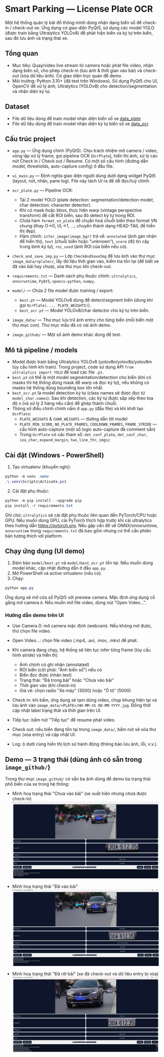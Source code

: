 # Smart Parking — License Plate OCR

Một hệ thống quản lý bãi đỗ thông minh dùng nhận dạng biển số để check-in / check-out xe. Ứng dụng có giao diện PyQt5, sử dụng các model YOLO (được train bằng Ultralytics YOLOv8) để phát hiện biển và ký tự trên biển, sau đó lưu ảnh và trạng thái xe.

## Tổng quan
- Mục tiêu: Quay/video live stream từ camera hoặc phát file video, nhận dạng biển số, cho phép check-in (lưu ảnh & thời gian vào bãi) và check-out (xóa dữ liệu ảnh). Có giao diện trực quan để demo.
- Môi trường: Python 3.10+ (đã test trên Windows). Sử dụng PyQt5 cho UI, OpenCV để xử lý ảnh, Ultralytics (YOLOv8) cho detection/segmentation và nhận diện ký tự.

## Dataset
- File dữ liệu dùng để train model nhận diện biển số xe [data_plate](https://drive.google.com/drive/folders/1dRoG_eEtvyNTquGNyVS_5w6rjK_zsV-H?usp=drive_link)
- File dữ liệu dùng để train model nhận diện ký tự biển số xe [data_ocr](https://drive.google.com/drive/folders/1n_znXHbfOKEzLWmnXwKbjTACyRQf9KSJ?usp=sharing)

## Cấu trúc project
- `app.py` — Ứng dụng chính (PyQt5). Chịu trách nhiệm mở camera / video, vòng lặp xử lý frame, gọi pipeline OCR (`OcrPlate`), hiển thị ảnh, xử lý các nút Check in / Check out / Resume. Có một số cấu hình (đường dẫn model, thresholds, auto-capture config) ở đầu file.

- `ui_main.py` — Định nghĩa giao diện người dùng dưới dạng widget PyQt5 (layout, nút, nhãn, pane log). File này tách UI ra để dễ đọc/tuỳ chỉnh.

- `ocr_plate.py` — Pipeline OCR:
  - Tải 2 model YOLO (plate detection: segmentation/detection model; char detection: character detector).
  - Khi có mask hoặc bbox, thực hiện warp (vintage perspective transform) để cắt ROI biển, sau đó detect ký tự trong ROI.
  - Chứa hàm `format_vn_plate` để chuẩn hoá chuỗi biển theo format VN chung (thay O->0, I/L->1, ...; chuyển thành dạng HEAD-TAIL để hiển thị đẹp).
  - Hàm chính: `infer_image(image_bgr)` trả về: `annotated` (ảnh gán nhãn để hiển thị), `text` (chuỗi biển hoặc "unknown"), `score` (độ tin cậy trung bình ký tự), `roi_used` (ảnh ROI của biển nếu có).

- `check_and_save_img.py` — Lớp `CheckAndSaveImg` để lưu ảnh vào thư mục `image_data/<plate>/`, lấy dữ liệu thời gian vào, kiểm tra tồn tại (để biết xe đã vào bãi hay chưa), xóa thư mục khi check-out.

- `requirements.txt` — Danh sách phụ thuộc chính: `ultralytics`, `onnxruntime`, `PyQt5`, `opencv-python`, `numpy`.

- `model/` — Chứa 2 file model được training / export:
  - `best.pt` — Model YOLOv8 dùng để detect/segment biển (dùng khi gọi `OcrPlate(..., PLATE_WEIGHTS)`). 
  - `best_ocr.pt` — Model YOLOv8/char detector cho ký tự trên biển.

- `image_data/` — Thư mục lưu trữ ảnh entry cho từng biển (mỗi biển một thư mục con). Thư mục mẫu đã có vài ảnh demo.

- `image_github/` — Một số ảnh demo khác dùng để test.

## Mô tả pipeline / models
- Model được train bằng Ultralytics YOLOv8 (yolov8n/yolov8s/yolov8m tùy cấu hình khi train). Trong project, code sử dụng API `from ultralytics import YOLO` để load các file `.pt`.
- `best.pt` có thể là một model segmentation/detection cho biển (khi có masks thì hệ thống dùng mask để warp và đọc ký tự), nếu không có masks hệ thống dùng bounding box lớn nhất.
- `best_ocr.pt` là model detection ký tự (class names sẽ được đọc từ `model_char.names`). Sau khi detection, các ký tự được sắp xếp theo toạ độ x (và xử lý 2 hàng nếu cần) để ghép thành chuỗi.
- Thông số điều chỉnh chính nằm ở `app.py` (đầu file) và khi khởi tạo `OcrPlate`:
  - `PLATE_WEIGHTS` & `CHAR_WEIGHTS` — đường dẫn tới model
  - `PLATE_MIN_SCORE`, `NO_PLATE_FRAMES`, `COOLDOWN_FRAMES`, `FRAME_STRIDE` — cấu hình auto-capture (một số logic auto-capture đã comment sẵn)
  - Trong `OcrPlate` có các tham số: `det_conf_plate`, `det_conf_char`, `iou_char`, `expand_margin`, `two_line_thr`, `imgsz`

## Cài đặt (Windows - PowerShell)
1. Tạo virtualenv (khuyến nghị):

```powershell
python -m venv .venv
.\.venv\Scripts\Activate.ps1
```

2. Cài đặt phụ thuộc:

```powershell
python -m pip install --upgrade pip
pip install -r requirements.txt
```

Ghi chú: `ultralytics` sẽ cài đặt phụ thuộc liên quan đến PyTorch/CPU hoặc GPU. Nếu muốn dùng GPU, cài PyTorch thích hợp trước khi cài ultralytics theo hướng dẫn https://pytorch.org. Nếu gặp vấn đề về ONNX/onnxruntime, `onnxruntime` trong `requirements.txt` đã bao gồm nhưng có thể cần phiên bản tương thích với platform.

## Chạy ứng dụng (UI demo)
1. Đảm bảo `model/best.pt` và `model/best_ocr.pt` tồn tại. Nếu muốn dùng model khác, cập nhật đường dẫn ở đầu `app.py`.
2. Mở PowerShell và active virtualenv (nếu có).
3. Chạy:

```powershell
python app.py
```

Ứng dụng sẽ mở cửa sổ PyQt5 với preview camera. Mặc định ứng dụng cố gắng mở camera `0`. Nếu muốn mở file video, dùng nút "Open Video…".

### Hướng dẫn demo trên UI
- Use Camera 0: mở camera mặc định (webcam). Nếu không mở được, thử chọn file video.
- Open Video…: chọn file video (.mp4, .avi, .mov, .mkv) để phát.
- Khi camera đang chạy, hệ thống sẽ liên tục infer từng frame (tùy cấu hình stride) và hiển thị:
  - Ảnh chính có ghi nhãn (annotated)
  - ROI biển (cột phải: "Ảnh biển số") nếu có
  - Biển đọc được (nhãn text)
  - Trạng thái: "Đã trong bãi" hoặc "Chưa vào bãi"
  - Thời gian vào (khi check-in)
  - Giá vé: chọn radio "Xe máy" (3000) hoặc "Ô tô" (5000)

- Check in: khi bấm, ứng dụng sẽ tạm dừng video, chụp khung hiện tại và lưu ảnh vào `image_data/<PLATE>/HH-MM-SS DD-MM-YYYY.jpg`. Đồng thời cập nhật label trạng thái và thời gian trên UI.
- Tiếp tục: bấm nút "Tiếp tục" để resume phát video.
- Check out: nếu biển đang tồn tại trong `image_data/`, bấm nút sẽ xóa thư mục (xóa entry) và cập nhật UI.
- Log: ô dưới cùng hiển thị lịch sử hành động (thông báo lưu ảnh, lỗi, v.v.).

## Demo — 3 trạng thái (dùng ảnh có sẵn trong `image_github/`)


Trong thư mục `image_github/` có sẵn ba ảnh dùng để demo ba trạng thái phổ biến của xe trong hệ thống:

- Minh hoạ trạng thái "Chưa vào bãi" (xe xuất hiện nhưng chưa được check-in)
![Chưa vào bãi](image_github/Chua_vao_bai.jpg)

- Minh hoạ trạng thái "Đã vào bãi" 
![Đã vào bãi](image_github/Da_vao_bai.jpg)

- Minh hoạ trạng thái "Đã rời bãi" (xe đã check-out và dữ liệu entry bị xóa)
![Đã rời bãi](image_github/Da_roi_bai.jpg)





